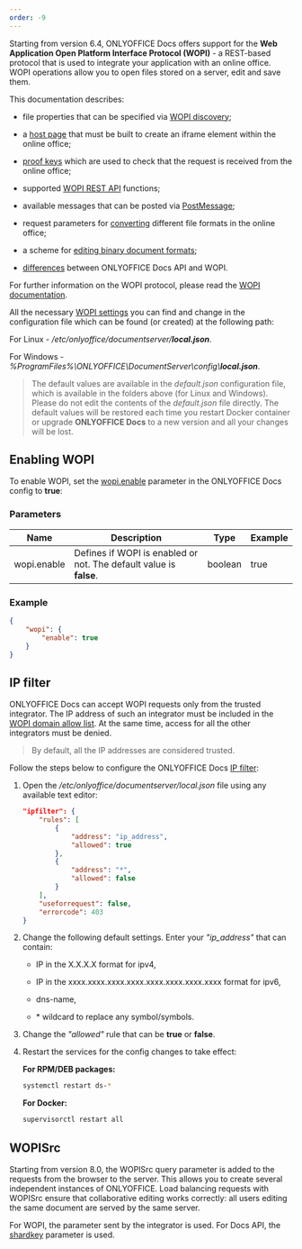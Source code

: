 ```yaml
---
order: -9
---
```


Starting from version 6.4, ONLYOFFICE Docs offers support for the **Web Application Open Platform Interface Protocol (WOPI)** - a REST-based protocol that is used to integrate your application with an online office. WOPI operations allow you to open files stored on a server, edit and save them.

This documentation describes:

* file properties that can be specified via [WOPI discovery](../WOPI%20discovery/index.md);

* a [host page](../Host%20page/index.md) that must be built to create an iframe element within the online office;

* [proof keys](../Proof%20keys/index.md) which are used to check that the request is received from the online office;

* supported [WOPI REST API](../WOPI%20REST%20API/index.md) functions;

* available messages that can be posted via [PostMessage](../PostMessage/index.md);

* request parameters for [converting](../Conversion%20API/index.md) different file formats in the online office;

* a scheme for [editing binary document formats](../Editing%20binary%20documents/index.md);

* [differences](../API%20vs%20WOPI/index.md) between ONLYOFFICE Docs API and WOPI.

For further information on the WOPI protocol, please read the [WOPI documentation](https://docs.microsoft.com/en-us/microsoft-365/cloud-storage-partner-program/online/).

All the necessary [WOPI settings](https://helpcenter.onlyoffice.com/installation/docs-developer-configuring.aspx#WOPI) you can find and change in the configuration file which can be found (or created) at the following path:

For Linux - */etc/onlyoffice/documentserver/**local.json***.

For Windows - *%ProgramFiles%\ONLYOFFICE\DocumentServer\config\\**local.json***.

> The default values are available in the *default.json* configuration file, which is available in the folders above (for Linux and Windows). Please do not edit the contents of the *default.json* file directly. The default values will be restored each time you restart Docker container or upgrade **ONLYOFFICE Docs** to a new version and all your changes will be lost.

## Enabling WOPI

To enable WOPI, set the [wopi.enable](https://helpcenter.onlyoffice.com/installation/docs-developer-configuring.aspx#wopi-enable) parameter in the ONLYOFFICE Docs config to **true**:

### Parameters

| Name        | Description                                                        | Type    | Example |
| ----------- | ------------------------------------------------------------------ | ------- | ------- |
| wopi.enable | Defines if WOPI is enabled or not. The default value is **false**. | boolean | true    |

### Example

``` json
{
    "wopi": {
        "enable": true
    }
}
```

## IP filter

ONLYOFFICE Docs can accept WOPI requests only from the trusted integrator. The IP address of such an integrator must be included in the [WOPI domain allow list](https://docs.microsoft.com/en-us/microsoft-365/cloud-storage-partner-program/online/build-test-ship/settings#wopi-domain-allow-list). At the same time, access for all the other integrators must be denied.

> By default, all the IP addresses are considered trusted.

Follow the steps below to configure the ONLYOFFICE Docs [IP filter](https://helpcenter.onlyoffice.com/installation/docs-developer-configuring.aspx#IPFilter):

1. Open the */etc/onlyoffice/documentserver/local.json* file using any available text editor:

   ``` json
   "ipfilter": {
       "rules": [
           {
               "address": "ip_address",
               "allowed": true
           },
           {
               "address": "*",
               "allowed": false
           }
       ],
       "useforrequest": false,
       "errorcode": 403
   }
   ```

2. Change the following default settings. Enter your *"ip\_address"* that can contain:

   * IP in the X.X.X.X format for ipv4,

   * IP in the xxxx.xxxx.xxxx.xxxx.xxxx.xxxx.xxxx.xxxx format for ipv6,

   * dns-name,
   
   * \* wildcard to replace any symbol/symbols.

3. Change the *"allowed"* rule that can be **true** or **false**.

4. Restart the services for the config changes to take effect:

   **For RPM/DEB packages:**

   ``` bash
   systemctl restart ds-*
   ```

   **For Docker:**

   ``` bash
   supervisorctl restart all
   ```

## WOPISrc

Starting from version 8.0, the WOPISrc query parameter is added to the requests from the browser to the server. This allows you to create several independent instances of ONLYOFFICE. Load balancing requests with WOPISrc ensure that collaborative editing works correctly: all users editing the same document are served by the same server.

For WOPI, the parameter sent by the integrator is used. For Docs API, the [shardkey](../../Get%20Started/How%20It%20Works/index.md#shard-key) parameter is used.
